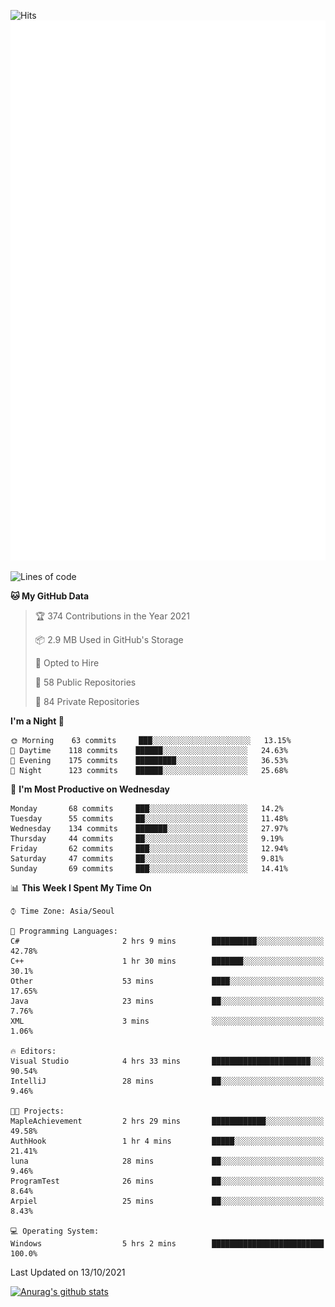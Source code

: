 ![Hits](https://hits.seeyoufarm.com/api/count/incr/badge.svg?url=https%3A%2F%2Fgithub.com%2Fkokose1234&count_bg=%2379C83D&title_bg=%23555555&icon=apple.svg&icon_color=%23E7E7E7&title=hits&edge_flat=false)
<br/>
![Metrics](https://github.com/kokose1234/kokose1234/blob/main/github-metrics.svg)

<!--START_SECTION:waka-->
![Lines of code](https://img.shields.io/badge/From%20Hello%20World%20I%27ve%20Written-11.3%20million%20lines%20of%20code-blue)

**🐱 My GitHub Data** 

> 🏆 374 Contributions in the Year 2021
 > 
> 📦 2.9 MB Used in GitHub's Storage 
 > 
> 💼 Opted to Hire
 > 
> 📜 58 Public Repositories 
 > 
> 🔑 84 Private Repositories  
 > 
**I'm a Night 🦉** 

```text
🌞 Morning    63 commits     ███░░░░░░░░░░░░░░░░░░░░░░   13.15% 
🌆 Daytime    118 commits    ██████░░░░░░░░░░░░░░░░░░░   24.63% 
🌃 Evening    175 commits    █████████░░░░░░░░░░░░░░░░   36.53% 
🌙 Night      123 commits    ██████░░░░░░░░░░░░░░░░░░░   25.68%

```
📅 **I'm Most Productive on Wednesday** 

```text
Monday       68 commits     ███░░░░░░░░░░░░░░░░░░░░░░   14.2% 
Tuesday      55 commits     ██░░░░░░░░░░░░░░░░░░░░░░░   11.48% 
Wednesday    134 commits    ███████░░░░░░░░░░░░░░░░░░   27.97% 
Thursday     44 commits     ██░░░░░░░░░░░░░░░░░░░░░░░   9.19% 
Friday       62 commits     ███░░░░░░░░░░░░░░░░░░░░░░   12.94% 
Saturday     47 commits     ██░░░░░░░░░░░░░░░░░░░░░░░   9.81% 
Sunday       69 commits     ███░░░░░░░░░░░░░░░░░░░░░░   14.41%

```


📊 **This Week I Spent My Time On** 

```text
⌚︎ Time Zone: Asia/Seoul

💬 Programming Languages: 
C#                       2 hrs 9 mins        ██████████░░░░░░░░░░░░░░░   42.78% 
C++                      1 hr 30 mins        ███████░░░░░░░░░░░░░░░░░░   30.1% 
Other                    53 mins             ████░░░░░░░░░░░░░░░░░░░░░   17.65% 
Java                     23 mins             ██░░░░░░░░░░░░░░░░░░░░░░░   7.76% 
XML                      3 mins              ░░░░░░░░░░░░░░░░░░░░░░░░░   1.06%

🔥 Editors: 
Visual Studio            4 hrs 33 mins       ██████████████████████░░░   90.54% 
IntelliJ                 28 mins             ██░░░░░░░░░░░░░░░░░░░░░░░   9.46%

🐱‍💻 Projects: 
MapleAchievement         2 hrs 29 mins       ████████████░░░░░░░░░░░░░   49.58% 
AuthHook                 1 hr 4 mins         █████░░░░░░░░░░░░░░░░░░░░   21.41% 
luna                     28 mins             ██░░░░░░░░░░░░░░░░░░░░░░░   9.46% 
ProgramTest              26 mins             ██░░░░░░░░░░░░░░░░░░░░░░░   8.64% 
Arpiel                   25 mins             ██░░░░░░░░░░░░░░░░░░░░░░░   8.43%

💻 Operating System: 
Windows                  5 hrs 2 mins        █████████████████████████   100.0%

```


 Last Updated on 13/10/2021
<!--END_SECTION:waka-->

[![Anurag's github stats](https://github-readme-stats.vercel.app/api?username=kokose1234&theme=dracula)](https://github.com/anuraghazra/github-readme-stats)



	
